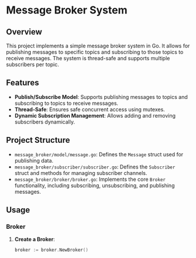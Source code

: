 # Message Broker System

## Overview

This project implements a simple message broker system in Go. It allows for publishing messages to specific topics and subscribing to those topics to receive messages. The system is thread-safe and supports multiple subscribers per topic.

## Features

- **Publish/Subscribe Model**: Supports publishing messages to topics and subscribing to topics to receive messages.
- **Thread-Safe**: Ensures safe concurrent access using mutexes.
- **Dynamic Subscription Management**: Allows adding and removing subscribers dynamically.

## Project Structure

- `message_broker/model/message.go`: Defines the `Message` struct used for publishing data.
- `message_broker/subscriber/subscriber.go`: Defines the `Subscriber` struct and methods for managing subscriber channels.
- `message_broker/broker/broker.go`: Implements the core `Broker` functionality, including subscribing, unsubscribing, and publishing messages.

## Usage

### Broker

1. **Create a Broker**:
   ```go
   broker := broker.NewBroker()